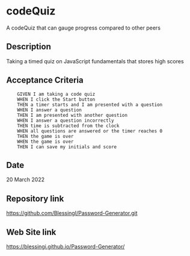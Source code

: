 # codeQuiz
A codeQuiz that can gauge progress compared to other peers

## Description
Taking a timed quiz on JavaScript fundamentals that stores high scores

## Acceptance Criteria
        GIVEN I am taking a code quiz
        WHEN I click the Start button
        THEN a timer starts and I am presented with a question
        WHEN I answer a question
        THEN I am presented with another question
        WHEN I answer a question incorrectly
        THEN time is subtracted from the clock
        WHEN all questions are answered or the timer reaches 0
        THEN the game is over
        WHEN the game is over
        THEN I can save my initials and score

## Date
20 March 2022

## Repository link
https://github.com/BlessingI/Password-Generator.git

## Web Site link
https://blessingi.github.io/Password-Generator/
